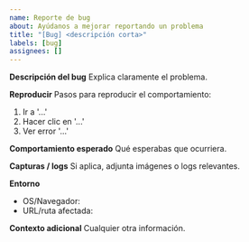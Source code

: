 ```yaml
---
name: Reporte de bug
about: Ayúdanos a mejorar reportando un problema
title: "[Bug] <descripción corta>"
labels: [bug]
assignees: []
---
```



**Descripción del bug**
Explica claramente el problema.

**Reproducir**
Pasos para reproducir el comportamiento:

1. Ir a '...'
2. Hacer clic en '...'
3. Ver error '...'

**Comportamiento esperado**
Qué esperabas que ocurriera.

**Capturas / logs**
Si aplica, adjunta imágenes o logs relevantes.

**Entorno**

- OS/Navegador:
- URL/ruta afectada:

**Contexto adicional**
Cualquier otra información.
